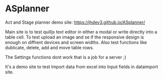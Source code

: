 # ASplanner
Act and Stage planner demo site: 
https://jhdev3.github.io/ASplanner/

Main site is to test quilljs text editor in either a modal or write directly into a table cell. 
To test upload an image and se if the responsive design is enough on diffrent devices  and screen widths. 
Also test functions like dublicate, delete, add and move table rows.  

The Settings functions dont work that is a job for a server ;)

It's a demo site to test Import data from excel into Input fields in dataimport site.
